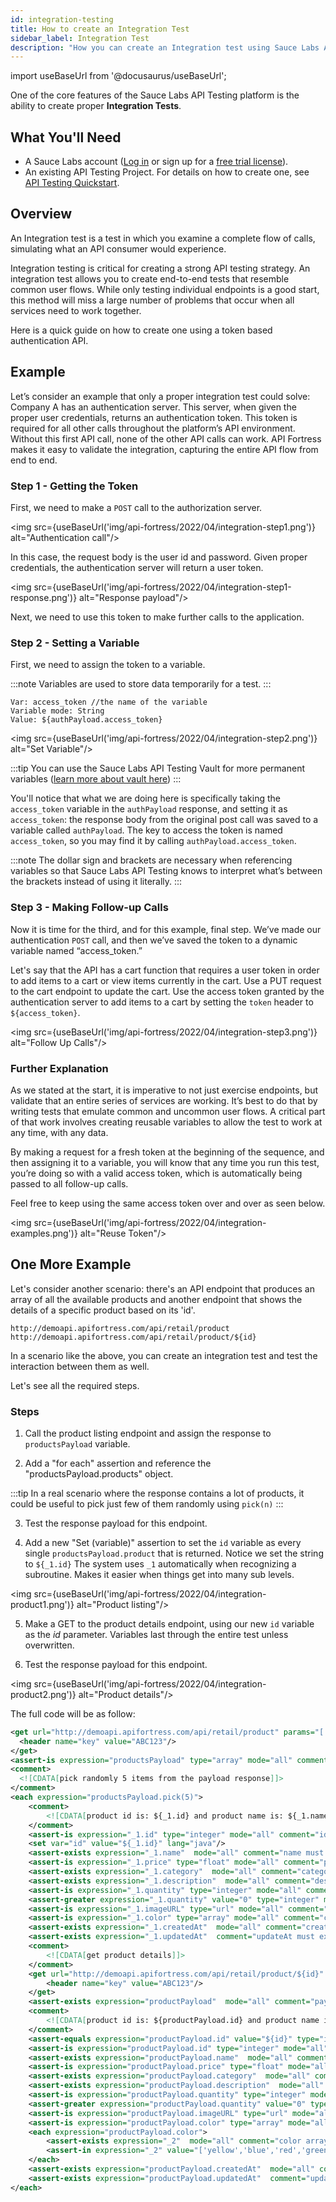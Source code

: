 ```yaml
---
id: integration-testing
title: How to create an Integration Test
sidebar_label: Integration Test
description: "How you can create an Integration test using Sauce Labs API Testing"
---
```


import useBaseUrl from '@docusaurus/useBaseUrl';

One of the core features of the Sauce Labs API Testing platform is the ability to create proper **Integration Tests**.

## What You'll Need
* A Sauce Labs account ([Log in](https://accounts.saucelabs.com/am/XUI/#login/) or sign up for a [free trial license](https://saucelabs.com/sign-up)).
* An existing API Testing Project. For details on how to create one, see [API Testing Quickstart](/api-testing/quickstart/).

## Overview

An Integration test is a test in which you examine a complete flow of calls, simulating what an API consumer would experience. 

Integration testing is critical for creating a strong API testing strategy. An integration test allows you to create end-to-end tests that resemble common user flows. While only testing individual endpoints is a good start, this method will miss a large number of problems that occur when all services need to work together.

Here is a quick guide on how to create one using a token based authentication API.

## Example

Let’s consider an example that only a proper integration test could solve: Company A has an authentication server. This server, when given the proper user credentials, returns an authentication token. This token is required for all other calls throughout the platform’s API environment. Without this first API call, none of the other API calls can work. API Fortress makes it easy to validate the integration, capturing the entire API flow from end to end.


### Step 1 - Getting the Token

First, we need to make a `POST` call to the authorization server.
   
<img src={useBaseUrl('img/api-fortress/2022/04/integration-step1.png')} alt="Authentication call"/>

In this case, the request body is the user id and password. Given proper credentials, the authentication server will return a user token.

<img src={useBaseUrl('img/api-fortress/2022/04/integration-step1-response.png')} alt="Response payload"/>

Next, we need to use this token to make further calls to the application.

### Step 2 - Setting a Variable

First, we need to assign the token to a variable.  

:::note
Variables are used to store data temporarily for a test.
:::

```text
Var: access_token //the name of the variable
Variable mode: String
Value: ${authPayload.access_token}
```

<img src={useBaseUrl('img/api-fortress/2022/04/integration-step2.png')} alt="Set Variable"/>

:::tip
You can use the Sauce Labs API Testing Vault for more permanent variables ([learn more about vault here](/api-testing/vault))
:::

You'll notice that what we are doing here is specifically taking the `access_token` variable in the `authPayload` response, and setting it as `access_token`: the response body from the original post call was saved to a variable called `authPayload`. The key to access the token is named `access_token`, so you may find it by calling `authPayload.access_token`.

:::note
The dollar sign and brackets are necessary when referencing variables so that Sauce Labs API Testing knows to interpret what’s between the brackets instead of using it literally.
:::


### Step 3 - Making Follow-up Calls

Now it is time for the third, and for this example, final step. We’ve made our authentication `POST` call, and then we’ve saved the token to a dynamic variable named “access_token.” 

Let's say that the API has a cart function that requires a user token in order to add items to a cart or view items currently in the cart. Use a PUT request to the cart endpoint to update the cart. Use the access token granted by the authentication server to add items to a cart by setting the `token` header to `${access_token}`.

<img src={useBaseUrl('img/api-fortress/2022/04/integration-step3.png')} alt="Follow Up Calls"/>


### Further Explanation

As we stated at the start, it is imperative to not just exercise endpoints, but validate that an entire series of services are working. It’s best to do that by writing tests that emulate common and uncommon user flows. A critical part of that work involves creating reusable variables to allow the test to work at any time, with any data.

By making a request for a fresh token at the beginning of the sequence, and then assigning it to a variable, you will know that any time you run this test, you’re doing so with a valid access token, which is automatically being passed to all follow-up calls.

Feel free to keep using the same access token over and over as seen below.

<img src={useBaseUrl('img/api-fortress/2022/04/integration-examples.png')} alt="Reuse Token"/>


## One More Example

Let's consider another scenario: there's an API endpoint that produces an array of all the available products and another endpoint that shows the details of a specific product based on its 'id'.

```http request
http://demoapi.apifortress.com/api/retail/product 
http://demoapi.apifortress.com/api/retail/product/${id}
```

In a scenario like the above, you can create an integration test and test the interaction between them as well. 

Let's see all the required steps.

### Steps

1. Call the product listing endpoint and assign the response to `productsPayload` variable.

2. Add a "for each" assertion and reference the "productsPayload.products" object.

:::tip
In a real scenario where the response contains a lot of products, it could be useful to pick just few of them randomly using `pick(n)`
:::

3. Test the response payload for this endpoint.

4. Add a new "Set (variable)" assertion to set the `id` variable as every single `productsPayload.product` that is returned. Notice we set the string to `${_1.id}` The system uses `_1` automatically when recognizing a subroutine. Makes it easier when things get into many sub levels.

<img src={useBaseUrl('img/api-fortress/2022/04/integration-product1.png')} alt="Product listing"/>

5. Make a GET to the product details endpoint, using our new `id` variable as the _id_ parameter. Variables last through the entire test unless overwritten.

6. Test the response payload for this endpoint.

<img src={useBaseUrl('img/api-fortress/2022/04/integration-product2.png')} alt="Product details"/>

The full code will be as follow:


```xml
<get url="http://demoapi.apifortress.com/api/retail/product" params="[:]" var="productsPayload" mode="json">
  <header name="key" value="ABC123"/>
</get>
<assert-is expression="productsPayload" type="array" mode="all" comment="payload must be an array"/>
<comment>
  <![CDATA[pick randomly 5 items from the payload response]]>
</comment>
<each expression="productsPayload.pick(5)">
    <comment>
        <![CDATA[product id is: ${_1.id} and product name is: ${_1.name}]]>
    </comment>
    <assert-is expression="_1.id" type="integer" mode="all" comment="id must be an integer value"/>
    <set var="id" value="${_1.id}" lang="java"/>
    <assert-exists expression="_1.name"  mode="all" comment="name must exists"/>
    <assert-is expression="_1.price" type="float" mode="all" comment="price must be a float number"/>
    <assert-exists expression="_1.category"  mode="all" comment="category must exists"/>
    <assert-exists expression="_1.description"  mode="all" comment="description must exists"/>
    <assert-is expression="_1.quantity" type="integer" mode="all" comment="quantity must be an integer value"/>
    <assert-greater expression="_1.quantity" value="0" type="integer" mode="all" comment="quantity must be greater than 0"/>
    <assert-is expression="_1.imageURL" type="url" mode="all" comment="imageURL must be a valid url value"/>
    <assert-is expression="_1.color" type="array" mode="all" comment="color must be an array"/>
    <assert-exists expression="_1.createdAt"  mode="all" comment="createdAt must exists"/>
    <assert-exists expression="_1.updatedAt"  comment="updateAt must exists"/>
    <comment>
        <![CDATA[get product details]]>
    </comment>
    <get url="http://demoapi.apifortress.com/api/retail/product/${id}" params="[:]" var="productPayload" mode="json">
        <header name="key" value="ABC123"/>
    </get>
    <assert-exists expression="productPayload"  mode="all" comment="payload must exist, if not, test does not need to be executed" stoponfail="true"/>
    <comment>
        <![CDATA[product id is: ${productPayload.id} and product name is: ${productPayload.name}]]>
    </comment>
    <assert-equals expression="productPayload.id" value="${id}" type="integer" mode="all" comment="id is the same as the one from the previous call"/>
    <assert-is expression="productPayload.id" type="integer" mode="all" comment="id must be an integer value"/>
    <assert-exists expression="productPayload.name"  mode="all" comment="name must exists"/>
    <assert-is expression="productPayload.price" type="float" mode="all" comment="price must be a float number"/>
    <assert-exists expression="productPayload.category"  mode="all" comment="category must exists"/>
    <assert-exists expression="productPayload.description"  mode="all" comment="description must exists"/>
    <assert-is expression="productPayload.quantity" type="integer" mode="all" comment="quantity must be an integer value"/>
    <assert-greater expression="productPayload.quantity" value="0" type="integer" mode="all" comment="quantity must be greater than 0"/>
    <assert-is expression="productPayload.imageURL" type="url" mode="all" comment="imageURL must be a valid url value"/>
    <assert-is expression="productPayload.color" type="array" mode="all" comment="color must be an array"/>
    <each expression="productPayload.color">
        <assert-exists expression="_2"  mode="all" comment="color array should contain some values"/>
        <assert-in expression="_2" value="['yellow','blue','red','green','brown','orange','gray','pink','black','white']" mode="all" comment="colors must be the expected one"/>
    </each>
    <assert-exists expression="productPayload.createdAt"  mode="all" comment="createdAt must exists"/>
    <assert-exists expression="productPayload.updatedAt"  comment="updateAt must exists"/>
</each>
```
